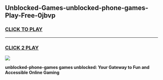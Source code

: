 
## Unblocked-Games-unblocked-phone-games-Play-Free-0jbvp
<h3>
<a href="https://premium76.site?title=unblocked-phone-games&ref=18A1">CLICK TO PLAY</a></h3>
<hr>

<h3>
<a href="https://premium76.site?title=unblocked-phone-games&ref=18A1">CLICK 2 PLAY</a>
  
</h3>

<a href="https://premium76.site?title=unblocked-phone-games&ref=18A1"><img src="https://clearcache.store/games.png"></a>


**unblocked-phone-games games unblocked: Your Gateway to Fun and Accessible Online Gaming**
